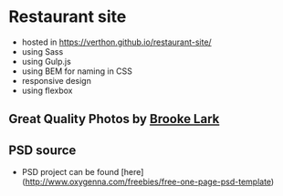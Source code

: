 # Restaurant site

- hosted in https://verthon.github.io/restaurant-site/
- using Sass
- using Gulp.js
- using BEM for naming in CSS
- responsive design
- using flexbox

## Great Quality Photos by [Brooke Lark](http://brookelark.com/)


## PSD source

- PSD project can be found [here] (http://www.oxygenna.com/freebies/free-one-page-psd-template)

